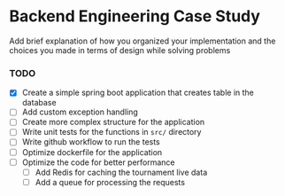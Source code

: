 # Backend Engineering Case Study

Add brief explanation of how you organized your implementation and the choices you made in terms of design while solving problems


### TODO
- [x] Create a simple spring boot application that creates table in the database 
- [ ] Add custom exception handling
- [ ] Create more complex structure for the application
- [ ] Write unit tests for the functions in `src/` directory
- [ ] Write github workflow to run the tests
- [ ] Optimize dockerfile for the application
- [ ] Optimize the code for better performance
  - [ ] Add Redis for caching the tournament live data
  - [ ] Add a queue for processing the requests